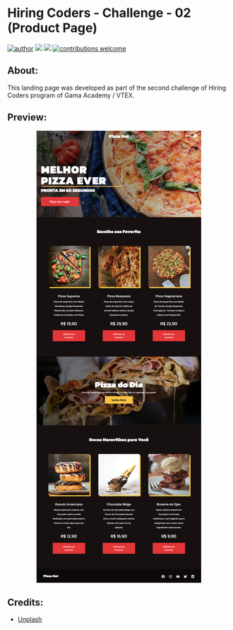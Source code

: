 # Hiring Coders - Challenge - 02 (Product Page)

[![author](https://img.shields.io/badge/author-djanmagno-red.svg)](https://www.linkedin.com/in/djan-de-alcantara-magno-698a8a106/) [![](https://img.shields.io/badge/javascript-blue.svg)](https://www.javascript.com/) [![](https://img.shields.io/badge/ReactJS-green.svg)](https://pt-br.reactjs.org/) [![contributions welcome](https://img.shields.io/badge/contributions-welcome-brightgreen.svg?style=flat)](https://github.com/djanmagno/Space-CosmosX-landing-page.git)

## About:
This landing page was developed as part of the second challenge of Hiring Coders program of Gama Academy / VTEX.

## Preview:
<p align="center">
  <img src="./template/Pizza-Hot.png" >
</p>

## Credits:
* [Unplash](https://unsplash.com/s/photos/space-rocket)
